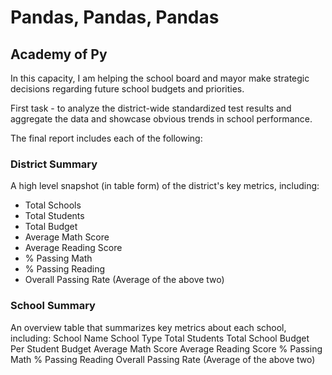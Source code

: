 # Pandas, Pandas, Pandas

## Academy of Py
In this capacity, I am helping the school board and mayor make strategic decisions regarding future school budgets and priorities.

First task - to analyze the district-wide standardized test results and aggregate the data and showcase obvious trends in school performance.

The final report includes each of the following:

### District Summary
A high level snapshot (in table form) of the district's key metrics, including: 
  * Total Schools
  * Total Students
  * Total Budget
  * Average Math Score
  * Average Reading Score
  * % Passing Math
  * % Passing Reading
  * Overall Passing Rate (Average of the above two)
  
### School Summary
An overview table that summarizes key metrics about each school, including: 
  School Name
  School Type
  Total Students
  Total School Budget
  Per Student Budget
  Average Math Score
  Average Reading Score
  % Passing Math
  % Passing Reading
  Overall Passing Rate (Average of the above two)
